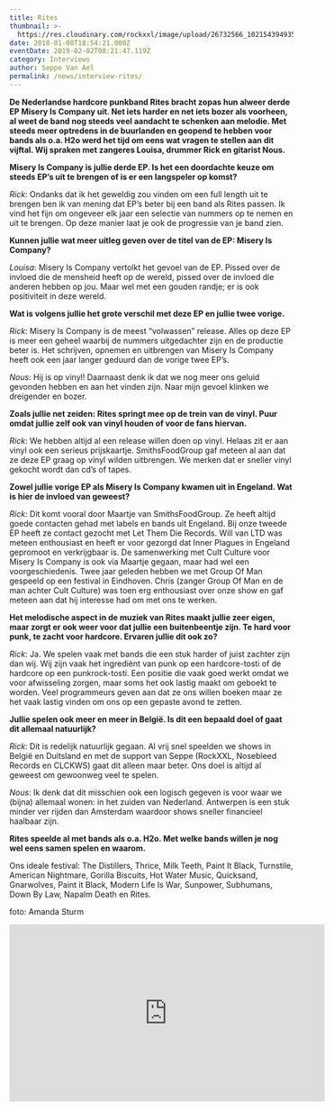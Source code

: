 ```yaml
---
title: Rites
thumbnail: >-
  https://res.cloudinary.com/rockxxl/image/upload/26732566_10215439493568884_1558607338_o.jpg
date: 2018-01-08T18:54:21.000Z
eventDate: 2019-02-02T08:21:47.119Z
category: Interviews
author: Seppe Van Ael
permalink: /news/interview-rites/
---
```

**De Nederlandse hardcore punkband Rites bracht zopas hun alweer derde EP Misery Is Company uit. Net iets harder en net iets bozer als voorheen, al weet de band nog steeds veel aandacht te schenken aan melodie. Met steeds meer optredens in de buurlanden en geopend te hebben voor bands als o.a. H2o werd het tijd om eens wat vragen te stellen aan dit vijftal. Wij spraken met zangeres Louisa, drummer Rick en gitarist Nous.**


**Misery Is Company is jullie derde EP. Is het een doordachte keuze om steeds EP’s uit te brengen of is er een langspeler op komst?** 

_Rick_: Ondanks dat ik het geweldig zou vinden om een full length uit te brengen ben ik van mening dat EP’s beter bij een band als Rites passen. Ik vind het fijn om ongeveer elk jaar een selectie van nummers op te nemen en uit te brengen. Op deze manier laat je ook de progressie van je band zien.

**Kunnen jullie wat meer uitleg geven over de titel van de EP: Misery Is Company?** 

_Louisa_: Misery Is Company vertolkt het gevoel van de EP. Pissed over de invloed die de mensheid heeft op de wereld, pissed over de invloed die anderen hebben op jou. Maar wel met een gouden randje; er is ook positiviteit in deze wereld.

**Wat is volgens jullie het grote verschil met deze EP en jullie twee vorige.** 

_Rick_: Misery Is Company is de meest “volwassen” release. Alles op deze EP is meer een geheel waarbij de nummers uitgedachter zijn en de productie beter is. Het schrijven, opnemen en uitbrengen van Misery Is Company heeft ook een jaar langer geduurd dan de vorige twee EP’s.

_Nous_: Hij is op vinyl! Daarnaast denk ik dat we nog meer ons geluid gevonden hebben en aan het vinden zijn. Naar mijn gevoel klinken we dreigender en bozer.

**Zoals jullie net zeiden: Rites springt mee op de trein van de vinyl. Puur omdat jullie zelf ook van vinyl houden of voor de fans hiervan.** 

_Rick_: We hebben altijd al een release willen doen op vinyl. Helaas zit er aan vinyl ook een serieus prijskaartje. SmithsFoodGroup gaf meteen al aan dat ze deze EP graag op vinyl wilden uitbrengen. We merken dat er sneller vinyl gekocht wordt dan cd’s of tapes.

**Zowel jullie vorige EP als Misery Is Company kwamen uit in Engeland. Wat is hier de invloed van geweest?** 

_Rick_: Dit komt vooral door Maartje van SmithsFoodGroup. Ze heeft altijd goede contacten gehad met labels en bands uit Engeland. Bij onze tweede EP heeft ze contact gezocht met Let Them Die Records. Will van LTD was meteen enthousiast en heeft er voor gezorgd dat Inner Plagues in Engeland gepromoot en verkrijgbaar is. De samenwerking met Cult Culture voor Misery Is Company is ook via Maartje gegaan, maar had wel een voorgeschiedenis. Twee jaar geleden hebben we met Group Of Man gespeeld op een festival in Eindhoven. Chris (zanger Group Of Man en de man achter Cult Culture) was toen erg enthousiast over onze show en gaf meteen aan dat hij interesse had om met ons te werken.

**Het melodische aspect in de muziek van Rites maakt jullie zeer eigen, maar zorgt er ook weer voor dat jullie een buitenbeentje zijn. Te hard voor punk, te zacht voor hardcore. Ervaren jullie dit ook zo?** 

_Rick_: Ja. We spelen vaak met bands die een stuk harder of juist zachter zijn dan wij. Wij zijn vaak het ingrediënt van punk op een hardcore-tosti of de hardcore op een punkrock-tosti. Een positie die vaak goed werkt omdat we voor afwisseling zorgen, maar soms het ook lastig maakt om geboekt te worden. Veel programmeurs geven aan dat ze ons willen boeken maar ze het vaak lastig vinden om ons op een gepaste avond te zetten.

**Jullie spelen ook meer en meer in België. Is dit een bepaald doel of gaat dit allemaal natuurlijk?** 

_Rick_: Dit is redelijk natuurlijk gegaan. Al vrij snel speelden we shows in België en Duitsland en met de support van Seppe (RockXXL, Nosebleed Records en CLCKWS) gaat dit alleen maar beter. Ons doel is altijd al geweest om gewoonweg veel te spelen.

_Nous_: Ik denk dat dit misschien ook een logisch gegeven is voor waar we (bijna) allemaal wonen: in het zuiden van Nederland. Antwerpen is een stuk minder ver rijden dan Amsterdam waardoor shows sneller financieel haalbaar zijn.

**Rites speelde al met bands als o.a. H2o. Met welke bands willen je nog wel eens samen spelen en waarom.** 

Ons ideale festival: The Distillers, Thrice, Milk Teeth, Paint It Black, Turnstile, American Nightmare, Gorilla Biscuits, Hot Water Music, Quicksand, Gnarwolves, Paint it Black, Modern Life Is War, Sunpower, Subhumans, Down By Law, Napalm Death en Rites.

foto: Amanda Sturm

<iframe width="560" height="315" src="https://www.youtube.com/embed/dwP4pCQob9A" frameborder="0" allow="accelerometer; autoplay; encrypted-media; gyroscope; picture-in-picture" allowfullscreen></iframe>
